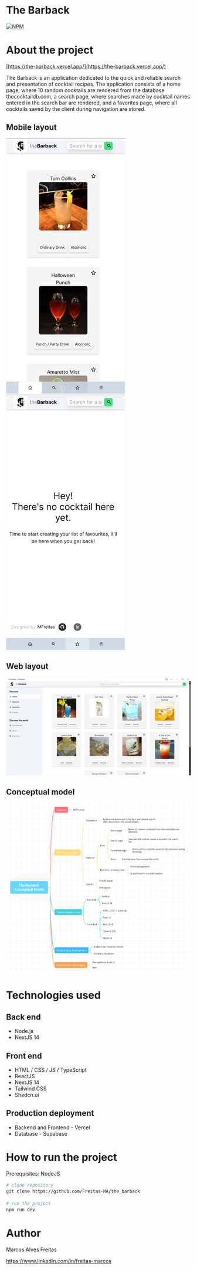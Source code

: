 # The Barback 
[![NPM](https://img.shields.io/npm/l/react)](https://github.com/Freitas-MA/the_barback/blob/main/LICENSE.md) 

# About the project

[https://the-barback.vercel.app/](https://the-barback.vercel.app/)

The Barback is an application dedicated to the quick and reliable search and presentation of cocktail recipes. 
The application consists of a home page, where 10 random cocktails are rendered from the database thecocktaildb.com, a search page, where searches made by cocktail names entered in the search bar are rendered, and a favorites page, where all cocktails saved by the client during navigation are stored. 

## Mobile layout
![Mobile 1](https://raw.githubusercontent.com/Freitas-MA/the_barback/main/src/assets/mobile-layout1.jpg) ![Mobile 2](https://raw.githubusercontent.com/Freitas-MA/the_barback/main/src/assets/mobile-layout2.jpg)

## Web layout
![Web 1](https://raw.githubusercontent.com/Freitas-MA/the_barback/main/src/assets/web-layout.png)


## Conceptual model
![Conceptual Model](https://raw.githubusercontent.com/Freitas-MA/the_barback/main/src/assets/The%20Barback.png)

# Technologies used
## Back end
- Node.js
- NextJS 14
## Front end
- HTML / CSS / JS / TypeScript
- ReactJS
- NextJS 14
- Tailwind CSS
- Shadcn.ui
## Production deployment
- Backend and Frontend - Vercel
- Database - Supabase

# How to run the project
Prerequisites: NodeJS

```bash
# clone repository
git clone https://github.com/Freitas-MA/the_barback

# run the project
npm run dev
```


# Author

Marcos Alves Freitas

https://www.linkedin.com/in/freitas-marcos

